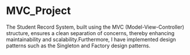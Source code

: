 # MVC_Project
The Student Record System, built using the MVC (Model-View-Controller) structure, ensures a clean separation of  concerns, thereby enhancing maintainability and scalability.Furthermore, I have implemented design patterns such  as the Singleton and Factory design patterns. 
